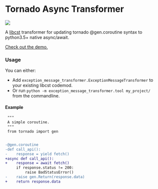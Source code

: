 # Tornado Async Transformer

![](https://github.com/zhammer/tornado-async-transformer/workflows/CI/badge.svg)

A [libcst](https://github.com/Instagram/LibCST) transformer for updating tornado @gen.coroutine syntax to python3.5+ native async/await.

[Check out the demo.](https://tornado-async-transformer.zhammer.now.sh/)

### Usage
You can either:
- Add `exception_message_transformer.ExceptionMessageTransformer` to your existing libcst codemod.
- Or run `python -m exception_message_transformer.tool my_project/` from the commandline.

#### Example
```diff
 """
 A simple coroutine.
 """
 from tornado import gen


-@gen.coroutine
-def call_api():
-    response = yield fetch()
+async def call_api():
+    response = await fetch()
     if response.status != 200:
         raise BadStatusError()
-    raise gen.Return(response.data)
+    return response.data
```
